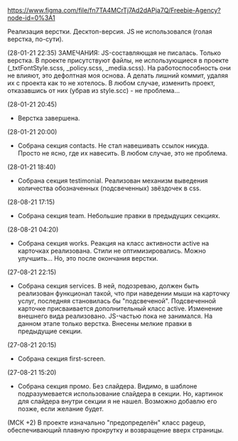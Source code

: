 https://www.figma.com/file/fn7TA4MCrTj7Ad2dAPja7Q/Freebie-Agency?node-id=0%3A1

Реализация верстки. Десктоп-версия. JS не использовался (голая верстка, по-сути).




(28-01-21 22:35) ЗАМЕЧАНИЯ: JS-составляющая не писалась. Только верстка. В проекте присутствуют файлы, не использующиеся в проекте (_txtFontStyle.scss, _policy.scss, _media.scss). На работоспособность они не влияют, это дефолтная моя основа. А делать лишний коммит, удаляя их с проекта как то не хотелось. В любом случае, изменить проект, отказавшись от них (убрав из style.scc) - не проблема...

(28-01-21 20:45)
- Верстка завершена.

(28-01-21 20:00)
- Собрана секция contacts. Не стал навешивать ссылок никуда. Просто не ясно, где их навесить. В любом случае, это не проблема.

(28-01-21 18:40)
- Собрана секция testimonial. Реализован механизм выведения количества обозначенных (подсвеченных) звёздочек в css.

(28-08-21 17:15)
- Собрана секция team. Небольшие правки в предыдущих секциях.

(28-08-21 04:20)
- Собрана секция works. Реакция на класс активности active на карточках реализована. Стили не оптимизировались. Можно улучшить... Но, это после окончания верстки.

(27-08-21 22:15)
- Собрана секция services. В ней, подозреваю, должен быть реализован функционал такой, что при наведении мыши на карточку услуг, последняя становилась бы "подсвеченой". Подсвеченной карточке присваивается дополнительный класс active.
Изменение внешнего вида реализовано. JS-частью пока не занимался. На данном этапе только верстка.
Внесены мелкие правки в предыдущие секции.

(27-08-21 20:15)
- Собрана секция first-screen.

(27-08-21 15:20)
- Собрана секция промо. Без слайдера. Видимо, в шаблоне подразумевается использование слайдера в секции. Но, картинок для слайдера внутри секции я не нашел. Возможно добавлю его позже, если желание будет.

(МСК +2)
В проекте изначально "предопределён" класс pageup, обеспечивающий плавную прокрутку и возвращение вверх страницы.
